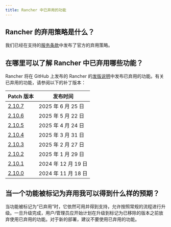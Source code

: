 ```yaml
---
title: Rancher 中已弃用的功能
---
```


<head>
  <link rel="canonical" href="https://ranchermanager.docs.rancher.com/zh/faq/deprecated-features"/>
</head>

## Rancher 的弃用策略是什么？

我们已经在支持的[服务条款](https://rancher.com/support-maintenance-terms)中发布了官方的弃用策略。

## 在哪里可以了解 Rancher 中已弃用哪些功能？

Rancher 将在 GitHub 上发布的 Rancher 的[发版说明](https://github.com/rancher/rancher/releases)中发布已弃用的功能。有关已弃用的功能，请参阅以下的补丁版本：

| Patch 版本                                                      | 发布时间              |
| --------------------------------------------------------------- | -------------------- |
| [2.10.7](https://github.com/rancher/rancher/releases/tag/v2.10.7) | 2025 年 6 月 25 日  |
| [2.10.6](https://github.com/rancher/rancher/releases/tag/v2.10.6) | 2025 年 5 月 22 日  |
| [2.10.5](https://github.com/rancher/rancher/releases/tag/v2.10.5) | 2025 年 4 月 24 日  |
| [2.10.4](https://github.com/rancher/rancher/releases/tag/v2.10.4) | 2025 年 3 月 31 日  |
| [2.10.3](https://github.com/rancher/rancher/releases/tag/v2.10.3) | 2025 年 2 月 27 日  |
| [2.10.2](https://github.com/rancher/rancher/releases/tag/v2.10.2) | 2025 年 1 月 29 日  |
| [2.10.1](https://github.com/rancher/rancher/releases/tag/v2.10.1) | 2024 年 12 月 19 日 |
| [2.10.0](https://github.com/rancher/rancher/releases/tag/v2.10.0) | 2024 年 11 月 18 日 |

## 当一个功能被标记为弃用我可以得到什么样的预期？

当功能被标记为“已弃用”时，它依然可用并得到支持，允许按照常规的流程进行升级。一旦升级完成，用户/管理员应开始计划在升级到标记为已移除的版本之前放弃使用已弃用的功能。对于新的部署，建议不要使用已弃用的功能。
